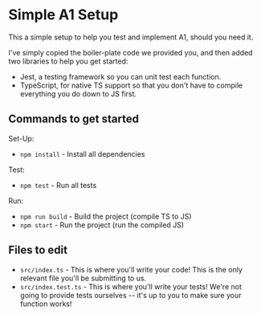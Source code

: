 # Simple A1 Setup

This a simple setup to help you test and implement A1, should you need it.

I've simply copied the boiler-plate code we provided you, and then added two
libraries to help you get started:

-   Jest, a testing framework so you can unit test each function.
-   TypeScript, for native TS support so that you don't have to compile everything you do down to JS first.

## Commands to get started

Set-Up:

-   `npm install` - Install all dependencies

Test:

-   `npm test` - Run all tests

Run:

-   `npm run build` - Build the project (compile TS to JS)
-   `npm start` - Run the project (run the compiled JS)

## Files to edit

-   `src/index.ts` - This is where you'll write your code! This is the only relevant file you'll be submitting to us.
-   `src/index.test.ts` - This is where you'll write your tests! We're not going to provide tests ourselves -- it's up to you to make sure your function works!
